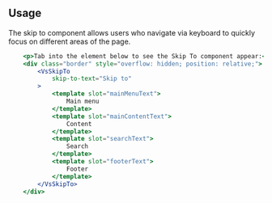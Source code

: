 ## Usage
The skip to component allows users who navigate via keyboard to quickly focus on different areas of the page. 

```jsx
    <p>Tab into the element below to see the Skip To component appear:</p>
    <div class="border" style="overflow: hidden; position: relative;">
        <VsSkipTo
            skip-to-text="Skip to"
        >
            <template slot="mainMenuText">
                Main menu
            </template>
            <template slot="mainContentText">
                Content
            </template>
            <template slot="searchText">
                Search
            </template>
            <template slot="footerText">
                Footer
            </template>
        </VsSkipTo>
    </div>
  ```

